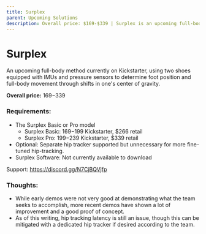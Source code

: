 ```yaml
---
title: Surplex
parent: Upcoming Solutions
description: Overall price: $169-$339 | Surplex is an upcoming full-body method that uses shoe-like trackers, only two modules are needed for tracking.
---
```


# Surplex
An upcoming full-body method currently on Kickstarter, using two shoes equipped with IMUs and pressure sensors to determine foot position and full-body movement through shifts in one's center of gravity.

**Overall price:** $169-$339

### Requirements:
* The Surplex Basic or Pro model
  * Surplex Basic: $169-$199 Kickstarter, $266 retail
  * Surplex Pro: $199-$239 Kickstarter, $339 retail
* Optional: Separate hip tracker supported but unnecessary for more fine-tuned hip-tracking.
* Surplex Software: Not currently available to download

Support: https://discord.gg/N7CjBQVjfp

### Thoughts:
* While early demos were not very good at demonstrating what the team seeks to accomplish, more recent demos have shown a lot of improvement and a good proof of concept.
* As of this writing, hip tracking latency is still an issue, though this can be mitigated with a dedicated hip tracker if desired according to the team.
